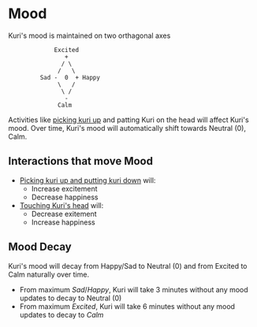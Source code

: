# Mood
Kuri's mood is maintained on two orthagonal axes
```
             Excited
                +
               / \
              /   \
         Sad -  0  + Happy
              \   /
               \ /
                -
              Calm
```

Activities like [picking kuri up](events/picked_up.md) and patting Kuri on the head will affect Kuri's mood.  Over time, Kuri's mood will automatically shift towards Neutral (0), Calm.

## Interactions that move Mood
* [Picking kuri up and putting kuri down](events/picked_up.md) will:
    * Increase excitement
    * Decrease happiness
* [Touching Kuri's head](commanded_behavior/at_attention.md) will:
    * Decrease exitement
    * Increase happiness

## Mood Decay
Kuri's mood will decay from Happy/Sad to Neutral (0) and from Excited to Calm naturally over time.

* From maximum *Sad*/*Happy*, Kuri will take 3 minutes without any mood updates to decay to Neutral (0)
* From maximum *Excited*, Kuri will take 6 minutes without any mood updates to decay to *Calm*
